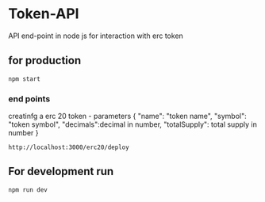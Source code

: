 # Token-API

API end-point in node js for interaction with erc token 

## for production

```
npm start

```


### end points


creatinfg a erc 20 token 
        - parameters 
            {
              "name": "token name",
              "symbol": "token symbol",
              "decimals":decimal in number,
              "totalSupply": total supply in number
            }
```
http://localhost:3000/erc20/deploy
```



## For development run

```
npm run dev

```
